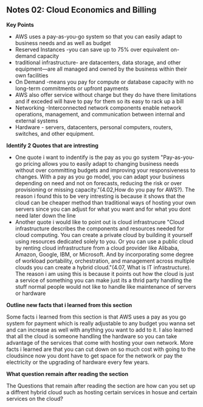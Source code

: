 ## Notes 02: Cloud Economics and Billing

**Key Points**
+ AWS uses a pay-as-you-go system so that you can easily adapt to business needs and as well as budget
+  Reserved Instances -you can save up to 75% over equivalent on-demand capacity
+  traditional infrastructure- are  datacenters, data storage, and other equipment—are all managed and owned by the business within their own facilities
+ On Demand -means you pay for compute or database capacity with no long-term commitments or upfront payments
+ AWS also offer service without charge but they do have there limitations and if exceded will have to pay for them so its easy to rack up a bill
+  Networking -Interconnected network components enable network operations, management, and communication between internal and external systems
+  Hardware - servers, datacenters, personal computers, routers, switches, and other equipment.

**Identify 2 Quotes that are intresting**
+ One quote i want to indentify is the pay as you go system "Pay-as-you-go pricing allows you to easily adapt to changing business needs without over committing budgets and improving your responsiveness to changes. With a pay as you go model, you can adapt your business depending on need and not on forecasts, reducing the risk or over provisioning or missing capacity."(4.02,How do you pay for AWS?). The reason i found this to be very intresting is because it shows that the cloud can be cheaper method than traditional ways of hosting your own servers since you can adjust for what you want and for what you dont need later down the line
+ Another quote i would like to point out is cloud infrastrucure "Cloud infrastructure describes the components and resources needed for cloud computing. You can create a private cloud by building it yourself using resources dedicated solely to you. Or you can use a public cloud by renting cloud infrastructure from a cloud provider like Alibaba, Amazon, Google, IBM, or Microsoft. And by incorporating some degree of workload portability, orchestration, and management across multiple clouds you can create a hybrid cloud."(4.07, What is IT infrastructure). The reason i am using this is because it points out how the cloud is just a service of something you can make just its a thrid party handling the stuff normal people would not like to handle like maintenance of servers or hardware

**Outline new facts that i learned from this section**

Some facts i learned from this section is that AWS uses a pay as you go system for payment which is really adjustable to any budget you wanna set and can increase as well with anything you want to add to it. I also learned that all the cloud is someone handling the hardware so you can take advantage of the services that come with hosting your own network. More facts i learned are that you can cut down on so much cost with going to the cloudsince now you dont have to get space for the network or pay the electricity or the upgrading of hardware every few years.


**What question remain after reading the section**

The Questions that remain after reading the section are how can you set up a diffrent hybrid cloud such as hosting certain services in hosue and certain services on the cloud?
